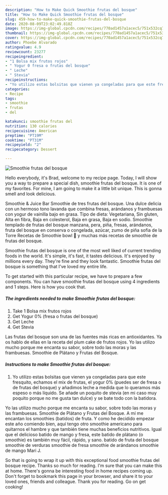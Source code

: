 ```yaml
---
description: "How to Make Quick Smoothie frutas del bosque"
title: "How to Make Quick Smoothie frutas del bosque"
slug: 459-how-to-make-quick-smoothie-frutas-del-bosque
date: 2020-08-09T23:02:49.818Z
image: https://img-global.cpcdn.com/recipes/770ad1457a1acec5/751x532cq70/smoothie-frutas-del-bosque-foto-principal.jpg
thumbnail: https://img-global.cpcdn.com/recipes/770ad1457a1acec5/751x532cq70/smoothie-frutas-del-bosque-foto-principal.jpg
cover: https://img-global.cpcdn.com/recipes/770ad1457a1acec5/751x532cq70/smoothie-frutas-del-bosque-foto-principal.jpg
author: Phoebe Alvarado
ratingvalue: 4.9
reviewcount: 23277
recipeingredient:
- "1 Bolsa mix frutos rojos"
- " Yogur 0 fresa o frutas del bosque"
- " Leche"
- " Stevia"
recipeinstructions:
- "Yo utilizo estas bolsitas que vienen ya congeladas para que este fresquito, echamos el mix de frutas, el yogur 0% (puedes ser de fresa o de frutas del bosque) y añadimos leche a medida que lo queramos más espeso o más líquido. Se añade un poquito de stevia (en mi caso muy poquito porque no me gusta tan dulce) y se bate todo con la batidora."
categories:
- Recipe
tags:
- smoothie
- frutas
- del

katakunci: smoothie frutas del 
nutrition: 130 calories
recipecuisine: American
preptime: "PT19M"
cooktime: "PT31M"
recipeyield: "2"
recipecategory: Dessert

---
```



![Smoothie frutas del bosque](https://img-global.cpcdn.com/recipes/770ad1457a1acec5/751x532cq70/smoothie-frutas-del-bosque-foto-principal.jpg)

Hello everybody, it's Brad, welcome to my recipe page. Today, I will show you a way to prepare a special dish, smoothie frutas del bosque. It is one of my favorites. For mine, I am going to make it a little bit unique. This is gonna smell and look delicious.

Smoothie &amp; Juice Bar Smoothie de tres frutas del bosque. Una dulce delicia con un hermoso tono lavanda que combina fresas, arándanos y frambuesas con yogur de vainilla bajo en grasa. Tipo de dieta: Vegetariana, Sin gluten, Alta en fibra, Baja en colesterol, Baja en grasa, Baja en sodio. Smoothie templado de frutas del bosque manzana, pera, piña, fresas, arándanos, fruta del bosque en conserva o congelada, azúcar, zumo de piña sofia de la Torre Recetas de Smoothie bowl 🥤 y muchas más recetas de smoothie de frutas del bosque.

Smoothie frutas del bosque is one of the most well liked of current trending foods in the world. It's simple, it's fast, it tastes delicious. It's enjoyed by millions every day. They're fine and they look fantastic. Smoothie frutas del bosque is something that I've loved my entire life.


To get started with this particular recipe, we have to prepare a few components. You can have smoothie frutas del bosque using 4 ingredients and 1 steps. Here is how you cook that.

<!--inarticleads1-->

##### The ingredients needed to make Smoothie frutas del bosque:

1. Take 1 Bolsa mix frutos rojos
1. Get  Yogur 0% (fresa o frutas del bosque)
1. Get  Leche
1. Get  Stevia


Las frutas del bosque son una de las fuentes más ricas en antioxidantes. Ya os hablo de ellas en la receta del plum cake de frutos rojos. Yo las utilizo mucho porque me encanta su sabor, sobre todo las moras y las frambuesas. Smoothie de Plátano y Frutas del Bosque. 

<!--inarticleads2-->

##### Instructions to make Smoothie frutas del bosque:

1. Yo utilizo estas bolsitas que vienen ya congeladas para que este fresquito, echamos el mix de frutas, el yogur 0% (puedes ser de fresa o de frutas del bosque) y añadimos leche a medida que lo queramos más espeso o más líquido. Se añade un poquito de stevia (en mi caso muy poquito porque no me gusta tan dulce) y se bate todo con la batidora.


Yo las utilizo mucho porque me encanta su sabor, sobre todo las moras y las frambuesas. Smoothie de Plátano y Frutas del Bosque. A mí me encantan los smoothies (batidos) de fruta. Y como he decidido empezar este año comiendo bien, aquí tengo otro smoothie americano para quitarnos el hambre y que también tiene muchas beneficios nutritivos. Igual que el delicioso batido de mango y fresa, este batido de plátano (o smoothie) es también muy fácil, rápido, y sano. batido de fruta del bosque smoothie de verduras smoothie de fresa smoothie de arándanos smoothie de mango Mari J. 

So that is going to wrap it up with this exceptional food smoothie frutas del bosque recipe. Thanks so much for reading. I'm sure that you can make this at home. There's gonna be interesting food in home recipes coming up. Don't forget to bookmark this page in your browser, and share it to your loved ones, friends and colleague. Thank you for reading. Go on get cooking!
